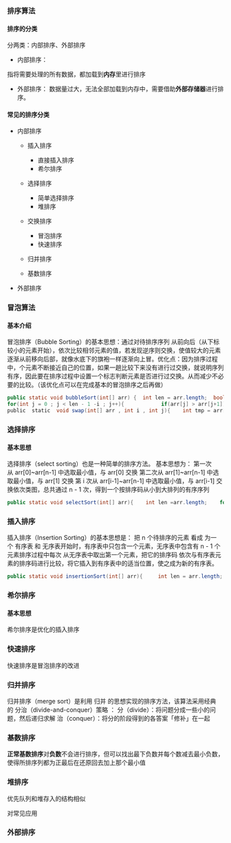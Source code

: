 
### 排序算法
#### 排序的分类
分两类：内部排序、外部排序
* 内部排序：

指将需要处理的所有数据，都加载到**内存**里进行排序
* 外部排序：
  数据量过大，无法全部加载到内存中，需要借助**外部存储器**进行排序。

#### 常见的排序分类
* 内部排序
    * 插入排序
        * 直接插入排序
        * 希尔排序
    * 选择排序
        * 简单选择排序
        * 堆排序
    * 交换排序
        * 冒泡排序
        * 快速排序

    * 归并排序
    * 基数排序
* 外部排序

### 冒泡算法
#### 基本介绍

冒泡排序（Bubble Sorting）的基本思想：通过对待排序序列 从前向后（从下标较小的元素开始），依次比较相邻元素的值，若发现逆序则交换，使值较大的元素逐渐从前移向后部，就像水底下的旗袍一样逐渐向上冒。优化点：因为排序过程中，个元素不断接近自己的位置，如果一趟比较下来没有进行过交换，就说明序列有序，因此要在排序过程中设置一个标志判断元素是否进行过交换。从而减少不必要的比较。（该优化点可以在完成基本的冒泡排序之后再做）
```java
public static void bubbleSort(int[] arr) {  int len = arr.length;  boolean isSwap = false;  for(int i = 0; i < len - 1 ;i ++){      isSwap = false; // 优化，如果没有交换，说明已经有序，直接退出      
for(int j = 0 ; j < len - 1 -i ; j++){            if(arr[j] > arr[j+1]){                swap(arr , j , j+1);                isSwap = true;            }      }      if(!isSwap){          break;      }  }}
public  static  void swap(int[] arr , int i , int j){    int tmp = arr[i];    arr[i] = arr[j];    arr[j] = tmp;}


```

### 选择排序
#### 基本思想

选择排序（select sorting）也是一种简单的排序方法。
基本思想为：
第一次从 arr[0]~arr[n-1] 中选取最小值，与 arr[0] 交换
第二次从 arr[1]~arr[n-1] 中选取最小值，与 arr[1] 交换
第 i 次从 arr[i-1]~arr[n-1] 中选取最小值，与 arr[i-1] 交换依次类图，总共通过 n - 1 次，得到一个按排序码从小到大排列的有序序列
```java
public static void selectSort(int[] arr){    int len =arr.length;    for(int i = 0 ; i < len - 1 ; i++){        int minIndex = i ;        for(int j = i+1 ; j < len ; j++){            if(arr[j] < arr[minIndex]){                minIndex = j;            }        }        swap(arr , i , minIndex);    }}

```
### 插入排序

插入排序（Insertion Sorting）的基本思想是：
把 n 个待排序的元素 看成 为一个 有序表 和 无序表开始时，有序表中只包含一个元素，无序表中包含有 n - 1 个 元素排序过程中每次 从无序表中取出第一个元素，把它的排序码 依次与有序表元素的排序码进行比较，将它插入到有序表中的适当位置，使之成为新的有序表。
```java
public static void insertionSort(int[] arr){     int len = arr.length;     for(int i = 1 ; i < len  ; i ++){         for(int j = 0 ; j <= i ; j++){             if(arr[j] > arr[i]){                swap(arr,i , j);                break;             }         }     }}


```
### 希尔排序
#### 基本思想
希尔排序是优化的插入排序

### 快速排序
快速排序是冒泡排序的改进

### 归并排序

归并排序（merge sort）是利用 归并 的思想实现的排序方法，该算法采用经典的 分治（divide-and-conquer）策略 ：
分（divide）：将问题分成一些小的问题，然后递归求解
治（conquer）：将分的阶段得到的各答案「修补」在一起


### 基数排序

**正常基数排序**对**负数**不会进行排序，但可以找出最下负数并每个数减去最小负数，使得所排序列都为正最后在还原回去加上那个最小值


### 堆排序

优先队列和堆存入的结构相似

对常见应用

### 外部排序

